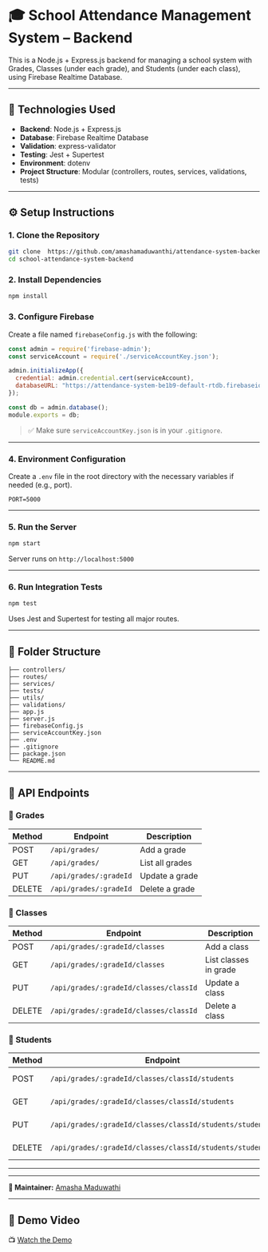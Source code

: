 # 🎓 School Attendance Management System – Backend

This is a Node.js + Express.js backend for managing a school system with Grades, Classes (under each grade), and Students (under each class), using Firebase Realtime Database.

---

## 🚀 Technologies Used

- **Backend**: Node.js + Express.js
- **Database**: Firebase Realtime Database
- **Validation**: express-validator
- **Testing**: Jest + Supertest
- **Environment**: dotenv
- **Project Structure**: Modular (controllers, routes, services, validations, tests)

---

## ⚙️ Setup Instructions

### 1. Clone the Repository

```bash
git clone  https://github.com/amashamaduwanthi/attendance-system-backend.git
cd school-attendance-system-backend
```

### 2. Install Dependencies

```bash
npm install
```

### 3. Configure Firebase

Create a file named `firebaseConfig.js` with the following:

```js
const admin = require('firebase-admin');
const serviceAccount = require('./serviceAccountKey.json');

admin.initializeApp({
  credential: admin.credential.cert(serviceAccount),
  databaseURL: "https://attendance-system-be1b9-default-rtdb.firebaseio.com"
});

const db = admin.database();
module.exports = db;
```

> ✅ Make sure `serviceAccountKey.json` is in your `.gitignore`.

---

### 4. Environment Configuration

Create a `.env` file in the root directory with the necessary variables if needed (e.g., port).

```env
PORT=5000
```

---

### 5. Run the Server

```bash
npm start
```

Server runs on `http://localhost:5000`

---

### 6. Run Integration Tests

```bash
npm test
```

Uses Jest and Supertest for testing all major routes.

---

## 📁 Folder Structure

```
├── controllers/
├── routes/
├── services/
├── tests/
├── utils/
├── validations/
├── app.js
├── server.js
├── firebaseConfig.js
├── serviceAccountKey.json
├── .env
├── .gitignore
├── package.json
└── README.md
```

---

## 📡 API Endpoints

### 🔹 Grades

| Method | Endpoint              | Description          |
|--------|-----------------------|----------------------|
| POST   | `/api/grades/`        | Add a grade          |
| GET    | `/api/grades/`        | List all grades      |
| PUT    | `/api/grades/:gradeId`| Update a grade       |
| DELETE | `/api/grades/:gradeId`| Delete a grade       |

### 🔹 Classes

| Method | Endpoint                               | Description          |
|--------|----------------------------------------|----------------------|
| POST   | `/api/grades/:gradeId/classes`         | Add a class          |
| GET    | `/api/grades/:gradeId/classes`         | List classes in grade|
| PUT    | `/api/grades/:gradeId/classes/classId` | Update a class       |
| DELETE | `/api/grades/:gradeId/classes/classId` | Delete a class       |

### 🔹 Students

| Method | Endpoint                                                  | Description         |
|--------|-----------------------------------------------------------|---------------------|
| POST   | `/api/grades/:gradeId/classes/classId/students`           | Add a student       |
| GET    | `/api/grades/:gradeId/classes/classId/students`           | List students       |
| PUT    | `/api/grades/:gradeId/classes/classId/students/studentId` | Update a student    |
| DELETE | `/api/grades/:gradeId/classes/classId/students/studentId`              | Delete a student    |

---

---

**🧠 Maintainer:** [Amasha Maduwathi](github.com/amashamaduwanthi/attendance-system-backend.git)

---

## 🎥 Demo Video

📺 [Watch the Demo](https://drive.google.com/file/d/1ka7BpeerSVqxcLCfHZVp6KT6RRjwExIs/view?usp=sharing)